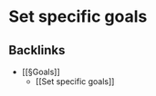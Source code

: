 # Set specific goals

## Backlinks
* [[§Goals]]
	* [[Set specific goals]]

<!-- {BearID:812D71EF-4FDD-4921-8F26-5AA982FED86B-16464-00003B7E799C1738} -->

